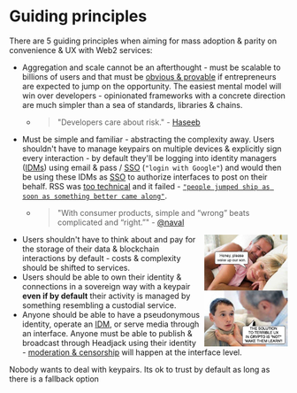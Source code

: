 # Guiding principles

There are 5 guiding principles when aiming for mass adoption & parity on convenience & UX with Web2 services:

- Aggregation and scale cannot be an afterthought - must be scalable to billions of users and that must be [obvious & provable](../implementation/scaling.md) if entrepreneurs are expected to jump on the opportunity. The easiest mental model will win over developers - opinionated frameworks with a concrete direction are much simpler than a sea of standards, libraries & chains.

    - >"Developers care about risk." - [Haseeb](https://haseebq.com/why-decentralization-isnt-as-important-as-you-think/)

- Must be simple and familiar - abstracting the complexity away. Users shouldn't have to manage keypairs on multiple devices & explicitly sign every interaction - by default they'll be logging into identity managers ([IDMs](../implementation/ecosystem/IDM.md)) using email & pass / [SSO](https://en.wikipedia.org/wiki/Single_sign-on) (`"login with Google"`) and would then be using these IDMs as [SSO](https://en.wikipedia.org/wiki/Single_sign-on) to authorize interfaces to post on their behalf. RSS was [too technical](https://twitter.com/mgsiegler/status/311992206716203008) and it failed - [`"people jumped ship as soon as something better came along"`](https://www.vice.com/en/article/a3mm4z/the-rise-and-demise-of-rss).

    - > "With consumer products, simple and “wrong” beats complicated and “right.”" - [@naval](https://twitter.com/naval/status/1542651322532384768)

<img src="../images/meme_make_them_learn.png" align="right" style="margin-left: 8px; width: 30%">

- Users shouldn't have to think about and pay for the storage of their data & blockchain interactions by default - costs & complexity should be shifted to services.
- Users should be able to own their identity & connections in a sovereign way with a keypair **even if by default** their activity is managed by something resembling a custodial service.
- Anyone should be able to have a pseudonymous identity, operate an [IDM](../implementation/ecosystem/IDM.md), or serve media through an interface. Anyone must be able to publish & broadcast through Headjack using their identity - [moderation & censorship](../implementation/ecosystem/moderation.md) will happen at the interface level.


<!-- TODO: key pillar: must not be worse than current web2 -->

<!-- "Sign-in with ethereum" will always be limited -->

<!-- TODO: key pillar: should make it hard for monopolies to form and data to be hoarded -->

Nobody wants to deal with keypairs.
Its ok to trust by default as long as there is a fallback option



<!-- TODO: Designed to stand the test of time - best crypto-economic guarantees, capital efficiency, and scalability. -->
